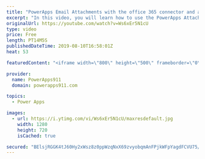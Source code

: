 ```yaml
---
title: "PowerApps Email Attachments with the office 365 connector and attachment control"
excerpt: "In this video, you will learn how to use the PowerApps Attachment Control to send email attachments. We use the attachment control so the user can attach both files and images.  For PowerApps training or consulting check out https://www.PowerApps911.com"
originalUrl: https://youtube.com/watch?v=Ws6xEr5N1cU
type: video
price: Free
length: PT14M5S
publishedDateTime: 2019-08-10T16:58:01Z
heat: 53

featuredContent: "<iframe width=\"800\" height=\"500\" frameborder=\"0\" src=\"https://www.youtube.com/embed/Ws6xEr5N1cU\" allow=\"accelerometer; autoplay; encrypted-media; gyroscope; picture-in-picture\" allowfullscreen></iframe>"

provider:
  name: PowerApps911
  domain: powerapps911.com

topics:
  - Power Apps

images:
  - url: https://i.ytimg.com/vi/Ws6xEr5N1cU/maxresdefault.jpg
    width: 1280
    height: 720
    isCached: true

secured: "BElsjRGGK4tJ60Hy2xWsz8z0ppWzqNxX69zvyobqmAnFPjkWFpYagdFCVU75/70LcYvOndD3VXIHBGVgtP5+7cagkoKqf3uInfadTCIBAW+D/BzYkG+YLgBg1iNnzGzHbgvPJ16fC/diXJtqEhEFJ1nuidag2CpI9zxlrN32mJYAjE3SOqdF3Qq9SFAJLE23eH3+E6P+wJumtwvuAI4X5UmWAMC0SgJMyDJV8v2rcgvGZx7PgQ57ci+K7I5/Lh0JHaer7GPvCsZZs6E3BJjl8NzdTs142LCHr6VFUekg0KZfAx7CH4JBETL96h+YEl6m3wUZGVwSbK/rsXN5I/J6eZHLIJX/4q7tYN5snpLVhrGinWuNARNqx9YdX4wwDFLs3OMv60Ejic4wKdcn8Z9M1zbc3DsjaZXbc02Js1KBdn4=;gtanJcpLIeCxcBtSOVmRhg=="
---
```


